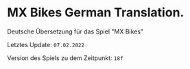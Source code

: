 # MX Bikes German Translation.
Deutsche Übersetzung für das Spiel "MX Bikes"

Letztes Update: `07.02.2022`

Version des Spiels zu dem Zeitpunkt: `18f`
